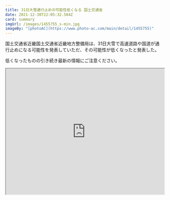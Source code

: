 ```yaml
---
title: 31日大雪通行止めの可能性低くなる 国土交通省
date: 2021-12-30T22:05:32.584Z
card: summary
imgUrl: /images/1455755_s-min.jpg
imageBy: "[photoAC](https://www.photo-ac.com/main/detail/1455755)"
---
```

国土交通省近畿国土交通省近畿地方整備局は、31日大雪で高速道路や国道が通行止めになる可能性を発表していただ、その可能性が低くなったと発表した。

低くなったものの引き続き最新の情報にご注意ください。

<iframe src="https://www.google.com/maps/d/u/0/embed?mid=11DV3nZa1IDNTcszZZvyQIcvRXjmrRf8L&amp;ehbc=2E312F" style="width:100%; height:400px;"></iframe>